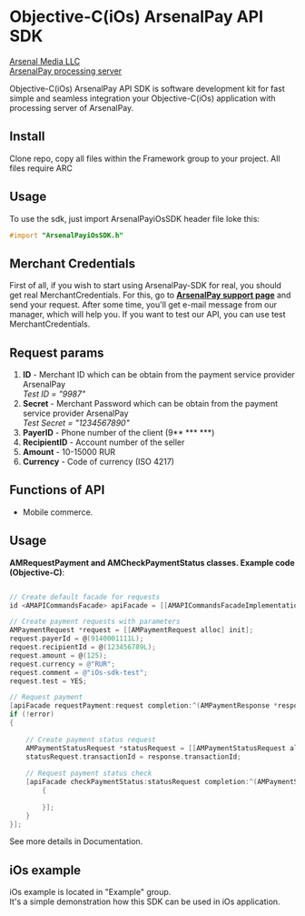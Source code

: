 Objective-C(iOs) ArsenalPay API SDK
=========

[Arsenal Media LLC](http://www.arsenalmedia.ru/index.php/en)  
[ArsenalPay processing server](https://arsenalpay.ru)

Objective-C(iOs) ArsenalPay API SDK is software development kit for 
fast simple and seamless integration your Objective-C(iOs) application with processing server of ArsenalPay.

Install
----

Clone repo, copy all files within the Framework group to your project. All files require ARC


Usage
----
To use the sdk, just import ArsenalPayiOsSDK header file loke this:

```objective-c
#import "ArsenalPayiOsSDK.h"
```


Merchant Credentials
----
First of all, if you wish to start using ArsenalPay-SDK for real, you should get real MerchantCredentials. For this, go to **[ArsenalPay support page](https://arsenalpay.ru/index.html)** and send your request.
After some time, you'll get e-mail message from our manager, which will help you.
If you want to test our API, you can use test MerchantCredentials.

Request params
----
1) **ID** - Merchant ID which can be obtain from the payment service provider ArsenalPay  
*Test ID = "9987"*  
2) **Secret** - Merchant Password which can be obtain from the payment service provider ArsenalPay  
*Test Secret = "1234567890"*  
3) **PayerID** - Phone number of the client (9\*\* \*\*\* \*\*\*)  
4) **RecipientID** - Account number of the seller  
5) **Amount** - 10-15000 RUR  
6) **Currency** - Code of currency (ISO 4217)  

Functions of API
----

- Mobile commerce.

Usage
----
**AMRequestPayment and AMCheckPaymentStatus classes. Example code (Objective-C)**:

```objective-c

// Create default facade for requests
id <AMAPICommandsFacade> apiFacade = [[AMAPICommandsFacadeImplementation alloc] init];

// Create payment requests with parameters
AMPaymentRequest *request = [[AMPaymentRequest alloc] init];
request.payerId = @(9140001111L);
request.recipientId = @(123456789L);
request.amount = @(125);
request.currency = @"RUR";
request.comment = @"iOs-sdk-test";
request.test = YES;

// Request payment
[apiFacade requestPayment:request completion:^(AMPaymentResponse *response, NSUInteger statusCode, NSError *error) {
if (!error)
{
    
    // Create payment status request
    AMPaymentStatusRequest *statusRequest = [[AMPaymentStatusRequest alloc] init];
    statusRequest.transactionId = response.transactionId;
    
    // Request payment status check
    [apiFacade checkPaymentStatus:statusRequest completion:^(AMPaymentStatusResponse *response, NSUInteger statusCode, NSError *error) 
        {
            
        }];
    }
}];


```

See more details in Documentation.

**iOs example**
----
iOs example is located in "Example" group.  
It's a simple demonstration how this SDK can be used in iOs application. 


